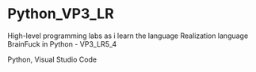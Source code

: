 # Python_VP3_LR
High-level programming labs as i learn the language 
    Realization language BrainFuck in Python - VP3_LR5_4

Python, Visual Studio Code
